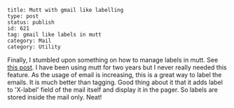 ~~~~ 
title: Mutt with gmail like labelling
type: post
status: publish
id: 621
tag: gmail like labels in mutt
category: Mail
category: Utility
~~~~

Finally, I stumbled upon something on how to manage labels in mutt. See
[this post](http://blitiri.com.ar/p/other/mutt-labels/). I have been
using mutt for two years but I never really needed this feature. As the
usage of email is increasing, this is a great way to label the emails.
It is much better than tagging. Good thing about it that it adds label
to 'X-label' field of the mail itself and display it in the pager. So
labels are stored inside the mail only. Neat!
